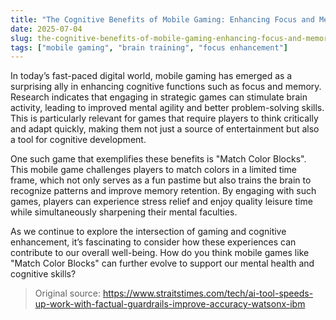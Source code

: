 ```yaml
---
title: "The Cognitive Benefits of Mobile Gaming: Enhancing Focus and Memory"
date: 2025-07-04
slug: the-cognitive-benefits-of-mobile-gaming-enhancing-focus-and-memory
tags: ["mobile gaming", "brain training", "focus enhancement"]
---
```


In today’s fast-paced digital world, mobile gaming has emerged as a surprising ally in enhancing cognitive functions such as focus and memory. Research indicates that engaging in strategic games can stimulate brain activity, leading to improved mental agility and better problem-solving skills. This is particularly relevant for games that require players to think critically and adapt quickly, making them not just a source of entertainment but also a tool for cognitive development.

One such game that exemplifies these benefits is "Match Color Blocks". This mobile game challenges players to match colors in a limited time frame, which not only serves as a fun pastime but also trains the brain to recognize patterns and improve memory retention. By engaging with such games, players can experience stress relief and enjoy quality leisure time while simultaneously sharpening their mental faculties.

As we continue to explore the intersection of gaming and cognitive enhancement, it’s fascinating to consider how these experiences can contribute to our overall well-being. How do you think mobile games like "Match Color Blocks" can further evolve to support our mental health and cognitive skills?
> Original source: https://www.straitstimes.com/tech/ai-tool-speeds-up-work-with-factual-guardrails-improve-accuracy-watsonx-ibm